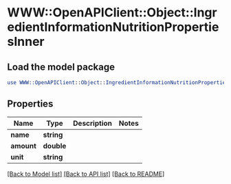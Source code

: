 # WWW::OpenAPIClient::Object::IngredientInformationNutritionPropertiesInner

## Load the model package
```perl
use WWW::OpenAPIClient::Object::IngredientInformationNutritionPropertiesInner;
```

## Properties
Name | Type | Description | Notes
------------ | ------------- | ------------- | -------------
**name** | **string** |  | 
**amount** | **double** |  | 
**unit** | **string** |  | 

[[Back to Model list]](../README.md#documentation-for-models) [[Back to API list]](../README.md#documentation-for-api-endpoints) [[Back to README]](../README.md)


